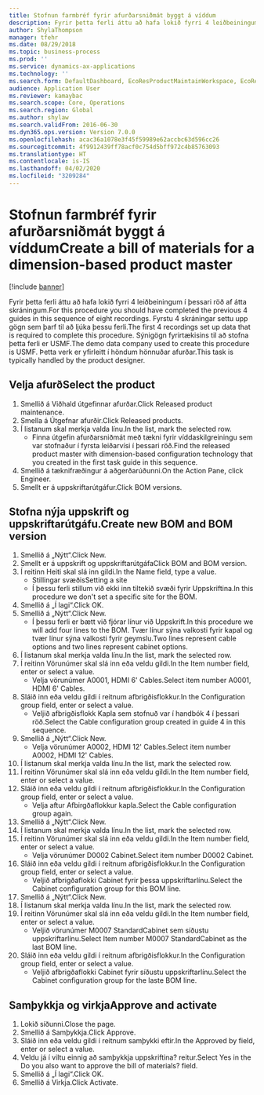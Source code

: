 ```yaml
---
title: Stofnun farmbréf fyrir afurðarsniðmát byggt á víddum
description: Fyrir þetta ferli áttu að hafa lokið fyrri 4 leiðbeiningum í þessari röð af átta skráningum.
author: ShylaThompson
manager: tfehr
ms.date: 08/29/2018
ms.topic: business-process
ms.prod: ''
ms.service: dynamics-ax-applications
ms.technology: ''
ms.search.form: DefaultDashboard, EcoResProductMaintainWorkspace, EcoResProductOpenCasesFormPart, EcoResProductDetailsExtended, BOMConsistOf, BOMTable, InventItemIdLookupSimple, HcmWorkerLookUp
audience: Application User
ms.reviewer: kamaybac
ms.search.scope: Core, Operations
ms.search.region: Global
ms.author: shylaw
ms.search.validFrom: 2016-06-30
ms.dyn365.ops.version: Version 7.0.0
ms.openlocfilehash: acac36a1078e3f45f59989e62accbc63d596cc26
ms.sourcegitcommit: 4f9912439ff78acf0c754d5bff972c4b85763093
ms.translationtype: HT
ms.contentlocale: is-IS
ms.lasthandoff: 04/02/2020
ms.locfileid: "3209284"
---
```

# <a name="create-a-bill-of-materials-for-a-dimension-based-product-master"></a><span data-ttu-id="8e2fa-103">Stofnun farmbréf fyrir afurðarsniðmát byggt á víddum</span><span class="sxs-lookup"><span data-stu-id="8e2fa-103">Create a bill of materials for a dimension-based product master</span></span>

[!include [banner](../../includes/banner.md)]

<span data-ttu-id="8e2fa-104">Fyrir þetta ferli áttu að hafa lokið fyrri 4 leiðbeiningum í þessari röð af átta skráningum.</span><span class="sxs-lookup"><span data-stu-id="8e2fa-104">For this procedure you should have completed the previous 4 guides in this sequence of eight recordings.</span></span> <span data-ttu-id="8e2fa-105">Fyrstu 4 skráningar settu upp gögn sem þarf til að ljúka þessu ferli.</span><span class="sxs-lookup"><span data-stu-id="8e2fa-105">The first 4 recordings set up data that is required to complete this procedure.</span></span> <span data-ttu-id="8e2fa-106">Sýnigögn fyrirtækisins til að stofna þetta ferli er USMF.</span><span class="sxs-lookup"><span data-stu-id="8e2fa-106">The demo data company used to create this procedure is USMF.</span></span> <span data-ttu-id="8e2fa-107">Þetta verk er yfirleitt í höndum hönnuðar afurðar.</span><span class="sxs-lookup"><span data-stu-id="8e2fa-107">This task is typically handled by the product designer.</span></span>


## <a name="select-the-product"></a><span data-ttu-id="8e2fa-108">Velja afurð</span><span class="sxs-lookup"><span data-stu-id="8e2fa-108">Select the product</span></span>
1. <span data-ttu-id="8e2fa-109">Smellið á Viðhald útgefinnar afurðar.</span><span class="sxs-lookup"><span data-stu-id="8e2fa-109">Click Released product maintenance.</span></span>
2. <span data-ttu-id="8e2fa-110">Smella á Útgefnar afurðir.</span><span class="sxs-lookup"><span data-stu-id="8e2fa-110">Click Released products.</span></span>
3. <span data-ttu-id="8e2fa-111">Í listanum skal merkja valda línu.</span><span class="sxs-lookup"><span data-stu-id="8e2fa-111">In the list, mark the selected row.</span></span>
    * <span data-ttu-id="8e2fa-112">Finna útgefin afurðarsniðmát með tækni fyrir víddaskilgreiningu sem var stofnaður í fyrsta leiðarvísi í þessari röð.</span><span class="sxs-lookup"><span data-stu-id="8e2fa-112">Find the released product master with dimension-based configuration technology that you created in the first task guide in this sequence.</span></span>  
4. <span data-ttu-id="8e2fa-113">Smellið á tæknifræðingur á aðgerðarúðunni.</span><span class="sxs-lookup"><span data-stu-id="8e2fa-113">On the Action Pane, click Engineer.</span></span>
5. <span data-ttu-id="8e2fa-114">Smellt er á uppskriftarútgáfur.</span><span class="sxs-lookup"><span data-stu-id="8e2fa-114">Click BOM versions.</span></span>

## <a name="create-new-bom-and-bom-version"></a><span data-ttu-id="8e2fa-115">Stofna nýja uppskrift og uppskriftarútgáfu.</span><span class="sxs-lookup"><span data-stu-id="8e2fa-115">Create new BOM and BOM version</span></span>
1. <span data-ttu-id="8e2fa-116">Smellið á „Nýtt“.</span><span class="sxs-lookup"><span data-stu-id="8e2fa-116">Click New.</span></span>
2. <span data-ttu-id="8e2fa-117">Smellt er á uppskrift og uppskriftarútgáfa</span><span class="sxs-lookup"><span data-stu-id="8e2fa-117">Click BOM and BOM version.</span></span>
3. <span data-ttu-id="8e2fa-118">Í reitinn Heiti skal slá inn gildi.</span><span class="sxs-lookup"><span data-stu-id="8e2fa-118">In the Name field, type a value.</span></span>
    * <span data-ttu-id="8e2fa-119">Stillingar svæðis</span><span class="sxs-lookup"><span data-stu-id="8e2fa-119">Setting a site</span></span>  
    * <span data-ttu-id="8e2fa-120">Í þessu ferli stillum við ekki inn tiltekið svæði fyrir Uppskriftina.</span><span class="sxs-lookup"><span data-stu-id="8e2fa-120">In this procedure we don't set a specific site for the BOM.</span></span>  
4. <span data-ttu-id="8e2fa-121">Smellið á „Í lagi“.</span><span class="sxs-lookup"><span data-stu-id="8e2fa-121">Click OK.</span></span>
5. <span data-ttu-id="8e2fa-122">Smellið á „Nýtt“.</span><span class="sxs-lookup"><span data-stu-id="8e2fa-122">Click New.</span></span>
    * <span data-ttu-id="8e2fa-123">Í þessu ferli er bætt við fjórar línur við Uppskrift.</span><span class="sxs-lookup"><span data-stu-id="8e2fa-123">In this procedure we will add four lines to the BOM.</span></span> <span data-ttu-id="8e2fa-124">Tvær línur sýna valkosti fyrir kapal og tvær línur sýna valkosti fyrir geymslu.</span><span class="sxs-lookup"><span data-stu-id="8e2fa-124">Two lines represent cable options and two lines represent cabinet options.</span></span>  
6. <span data-ttu-id="8e2fa-125">Í listanum skal merkja valda línu.</span><span class="sxs-lookup"><span data-stu-id="8e2fa-125">In the list, mark the selected row.</span></span>
7. <span data-ttu-id="8e2fa-126">Í reitinn Vörunúmer skal slá inn eða veldu gildi.</span><span class="sxs-lookup"><span data-stu-id="8e2fa-126">In the Item number field, enter or select a value.</span></span>
    * <span data-ttu-id="8e2fa-127">Velja vörunúmer A0001, HDMI 6' Cables.</span><span class="sxs-lookup"><span data-stu-id="8e2fa-127">Select item number A0001, HDMI 6' Cables.</span></span>  
8. <span data-ttu-id="8e2fa-128">Sláið inn eða veldu gildi í reitnum afbrigðisflokkur.</span><span class="sxs-lookup"><span data-stu-id="8e2fa-128">In the Configuration group field, enter or select a value.</span></span>
    * <span data-ttu-id="8e2fa-129">Veljið afbrigðisflokk Kapla sem stofnuð var í handbók 4 í þessari röð.</span><span class="sxs-lookup"><span data-stu-id="8e2fa-129">Select the Cable configuration group created in guide 4 in this sequence.</span></span>  
9. <span data-ttu-id="8e2fa-130">Smellið á „Nýtt“.</span><span class="sxs-lookup"><span data-stu-id="8e2fa-130">Click New.</span></span>
    * <span data-ttu-id="8e2fa-131">Velja vörunúmer A0002, HDMI 12' Cables.</span><span class="sxs-lookup"><span data-stu-id="8e2fa-131">Select item number A0002, HDMI 12' Cables.</span></span>  
10. <span data-ttu-id="8e2fa-132">Í listanum skal merkja valda línu.</span><span class="sxs-lookup"><span data-stu-id="8e2fa-132">In the list, mark the selected row.</span></span>
11. <span data-ttu-id="8e2fa-133">Í reitinn Vörunúmer skal slá inn eða veldu gildi.</span><span class="sxs-lookup"><span data-stu-id="8e2fa-133">In the Item number field, enter or select a value.</span></span>
12. <span data-ttu-id="8e2fa-134">Sláið inn eða veldu gildi í reitnum afbrigðisflokkur.</span><span class="sxs-lookup"><span data-stu-id="8e2fa-134">In the Configuration group field, enter or select a value.</span></span>
    * <span data-ttu-id="8e2fa-135">Velja aftur Afbirgðaflokkur kapla.</span><span class="sxs-lookup"><span data-stu-id="8e2fa-135">Select the Cable configuration group again.</span></span>  
13. <span data-ttu-id="8e2fa-136">Smellið á „Nýtt“.</span><span class="sxs-lookup"><span data-stu-id="8e2fa-136">Click New.</span></span>
14. <span data-ttu-id="8e2fa-137">Í listanum skal merkja valda línu.</span><span class="sxs-lookup"><span data-stu-id="8e2fa-137">In the list, mark the selected row.</span></span>
15. <span data-ttu-id="8e2fa-138">Í reitinn Vörunúmer skal slá inn eða veldu gildi.</span><span class="sxs-lookup"><span data-stu-id="8e2fa-138">In the Item number field, enter or select a value.</span></span>
    * <span data-ttu-id="8e2fa-139">Velja vörunúmer D0002 Cabinet.</span><span class="sxs-lookup"><span data-stu-id="8e2fa-139">Select item number D0002 Cabinet.</span></span>  
16. <span data-ttu-id="8e2fa-140">Sláið inn eða veldu gildi í reitnum afbrigðisflokkur.</span><span class="sxs-lookup"><span data-stu-id="8e2fa-140">In the Configuration group field, enter or select a value.</span></span>
    * <span data-ttu-id="8e2fa-141">Veljið afbrigðaflokki Cabinet fyrir þessa uppskriftarlínu.</span><span class="sxs-lookup"><span data-stu-id="8e2fa-141">Select the Cabinet configuration group for this BOM line.</span></span>  
17. <span data-ttu-id="8e2fa-142">Smellið á „Nýtt“.</span><span class="sxs-lookup"><span data-stu-id="8e2fa-142">Click New.</span></span>
18. <span data-ttu-id="8e2fa-143">Í listanum skal merkja valda línu.</span><span class="sxs-lookup"><span data-stu-id="8e2fa-143">In the list, mark the selected row.</span></span>
19. <span data-ttu-id="8e2fa-144">Í reitinn Vörunúmer skal slá inn eða veldu gildi.</span><span class="sxs-lookup"><span data-stu-id="8e2fa-144">In the Item number field, enter or select a value.</span></span>
    * <span data-ttu-id="8e2fa-145">Veljið vörunúmer M0007 StandardCabinet sem síðustu uppskriftarlínu.</span><span class="sxs-lookup"><span data-stu-id="8e2fa-145">Select Item number M0007 StandardCabinet as the last BOM line.</span></span>  
20. <span data-ttu-id="8e2fa-146">Sláið inn eða veldu gildi í reitnum afbrigðisflokkur.</span><span class="sxs-lookup"><span data-stu-id="8e2fa-146">In the Configuration group field, enter or select a value.</span></span>
    * <span data-ttu-id="8e2fa-147">Veljið afbrigðaflokki Cabinet fyrir síðustu uppskriftarlínu.</span><span class="sxs-lookup"><span data-stu-id="8e2fa-147">Select the Cabinet configuration group for the laste BOM line.</span></span>  

## <a name="approve-and-activate"></a><span data-ttu-id="8e2fa-148">Samþykkja og virkja</span><span class="sxs-lookup"><span data-stu-id="8e2fa-148">Approve and activate</span></span>
1. <span data-ttu-id="8e2fa-149">Lokið síðunni.</span><span class="sxs-lookup"><span data-stu-id="8e2fa-149">Close the page.</span></span>
2. <span data-ttu-id="8e2fa-150">Smellið á Samþykkja.</span><span class="sxs-lookup"><span data-stu-id="8e2fa-150">Click Approve.</span></span>
3. <span data-ttu-id="8e2fa-151">Sláið inn eða veldu gildi í reitnum samþykki eftir.</span><span class="sxs-lookup"><span data-stu-id="8e2fa-151">In the Approved by field, enter or select a value.</span></span>
4. <span data-ttu-id="8e2fa-152">Veldu já í viltu einnig að samþykkja uppskriftina? reitur.</span><span class="sxs-lookup"><span data-stu-id="8e2fa-152">Select Yes in the Do you also want to approve the bill of materials? field.</span></span>
5. <span data-ttu-id="8e2fa-153">Smellið á „Í lagi“.</span><span class="sxs-lookup"><span data-stu-id="8e2fa-153">Click OK.</span></span>
6. <span data-ttu-id="8e2fa-154">Smellið á Virkja.</span><span class="sxs-lookup"><span data-stu-id="8e2fa-154">Click Activate.</span></span>

